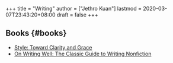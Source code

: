 +++
title = "Writing"
author = ["Jethro Kuan"]
lastmod = 2020-03-07T23:43:20+08:00
draft = false
+++

## Books {#books}

-   [Style: Toward Clarity and Grace](https://www.amazon.com/Style-Clarity-Chicago-Writing-Publishing/dp/0226899152)
-   [On Writing Well: The Classic Guide to Writing Nonfiction](https://www.goodreads.com/book/show/53343.On%5FWriting%5FWell)
